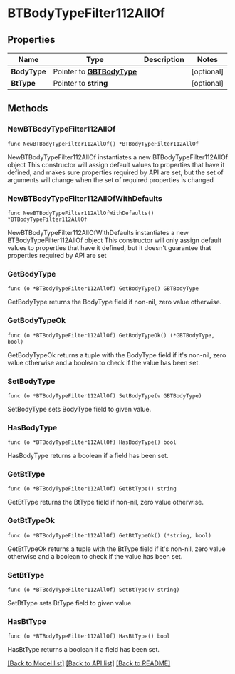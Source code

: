 # BTBodyTypeFilter112AllOf

## Properties

Name | Type | Description | Notes
------------ | ------------- | ------------- | -------------
**BodyType** | Pointer to [**GBTBodyType**](GBTBodyType.md) |  | [optional] 
**BtType** | Pointer to **string** |  | [optional] 

## Methods

### NewBTBodyTypeFilter112AllOf

`func NewBTBodyTypeFilter112AllOf() *BTBodyTypeFilter112AllOf`

NewBTBodyTypeFilter112AllOf instantiates a new BTBodyTypeFilter112AllOf object
This constructor will assign default values to properties that have it defined,
and makes sure properties required by API are set, but the set of arguments
will change when the set of required properties is changed

### NewBTBodyTypeFilter112AllOfWithDefaults

`func NewBTBodyTypeFilter112AllOfWithDefaults() *BTBodyTypeFilter112AllOf`

NewBTBodyTypeFilter112AllOfWithDefaults instantiates a new BTBodyTypeFilter112AllOf object
This constructor will only assign default values to properties that have it defined,
but it doesn't guarantee that properties required by API are set

### GetBodyType

`func (o *BTBodyTypeFilter112AllOf) GetBodyType() GBTBodyType`

GetBodyType returns the BodyType field if non-nil, zero value otherwise.

### GetBodyTypeOk

`func (o *BTBodyTypeFilter112AllOf) GetBodyTypeOk() (*GBTBodyType, bool)`

GetBodyTypeOk returns a tuple with the BodyType field if it's non-nil, zero value otherwise
and a boolean to check if the value has been set.

### SetBodyType

`func (o *BTBodyTypeFilter112AllOf) SetBodyType(v GBTBodyType)`

SetBodyType sets BodyType field to given value.

### HasBodyType

`func (o *BTBodyTypeFilter112AllOf) HasBodyType() bool`

HasBodyType returns a boolean if a field has been set.

### GetBtType

`func (o *BTBodyTypeFilter112AllOf) GetBtType() string`

GetBtType returns the BtType field if non-nil, zero value otherwise.

### GetBtTypeOk

`func (o *BTBodyTypeFilter112AllOf) GetBtTypeOk() (*string, bool)`

GetBtTypeOk returns a tuple with the BtType field if it's non-nil, zero value otherwise
and a boolean to check if the value has been set.

### SetBtType

`func (o *BTBodyTypeFilter112AllOf) SetBtType(v string)`

SetBtType sets BtType field to given value.

### HasBtType

`func (o *BTBodyTypeFilter112AllOf) HasBtType() bool`

HasBtType returns a boolean if a field has been set.


[[Back to Model list]](../README.md#documentation-for-models) [[Back to API list]](../README.md#documentation-for-api-endpoints) [[Back to README]](../README.md)



